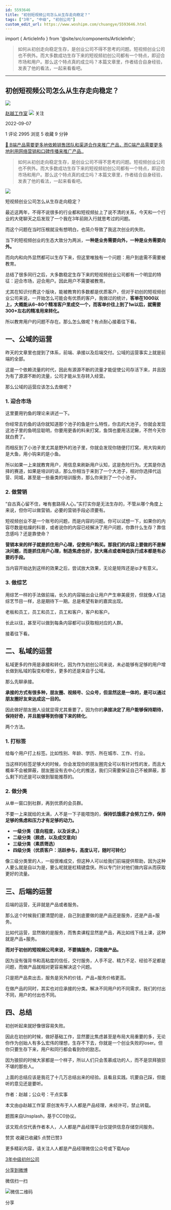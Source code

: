 ```yaml
---
id: 5593646
title: "初创短视频公司怎么从生存走向稳定？"
tags: ["3年", "中级", "初创公司"]
custom_edit_url: https://www.woshipm.com/chuangye/5593646.html
---
```

import { ArticleInfo } from '@site/src/components/ArticleInfo';

<ArticleInfo
    author="赵越工作室"
    authorLink="https://www.woshipm.com/u/1458436"
    published="2022-09-07"
    views={2995}
    comments={1}
    collects={5}
/>

> 如何从初创走向稳定生存，是创业公司不得不思考的问题。短视频创业公司也不例外。而大多数成功生存下来的短视频初创公司都有一个特点，即迎合市场和用户。那么这个特点真的成立吗？本篇文章里，作者结合自身经验，发表了他的看法，一起来看看吧。

---

## 初创短视频公司怎么从生存走向稳定？

[![](https://static.woshipm.com/APP_U_202209_20220901001029_6681.jpg?imageView2/1/w/72/h/72/q/100)](https://www.woshipm.com/u/1458436)

[赵越工作室](https://www.woshipm.com/u/1458436) ![](https://static.woshipm.com/tag/1121_1@2x.png) 关注

2022-09-07

1 评论 2995 浏览 5 收藏 9 分钟

[🔗 B端产品需要更多地依赖销售团队和渠道合作来推广产品，而C端产品需要更多地利用网络营销和口碑传播来推广产品..](https://ke.qidianla.com/courses/bcpm)

> 如何从初创走向稳定生存，是创业公司不得不思考的问题。短视频创业公司也不例外。而大多数成功生存下来的短视频初创公司都有一个特点，即迎合市场和用户。那么这个特点真的成立吗？本篇文章里，作者结合自身经验，发表了他的看法，一起来看看吧。

![](https://image.woshipm.com/wp-files/2022/09/ZsjrnOxsPbboOGVyGADz.jpg)

短视频创业公司怎么从生存走向稳定？

最近这两年，不得不说很多的行业都和短视频扯上了说不清的关系，今天和一个行业的大佬聊天之后发现了一个我在3年前刚入行就思考过的问题。

而这个问题在当时压根就没有想明白，也简介导致了我这次创业的失败。

当下的短视频创业的生态大致分为两派，**一种是业务需要向外，一种是业务需要向外。**

而向内和向外显然都可以生存下来，但这里唯独有一个问题：用户到底需不需要被教育。

总结了很多同行之后，大多数稳定生存下来的短视频创业公司都有一个明显的特征：迎合市场，迎合用户。因此用户不需要被教育。

尤其在知识付费这个版块，能被教育的多数都是优质客户，但对于初创的短视频创业公司来说，一开始怎么可能会有优质的客户，我做过的统计，**客单在1000以上，大概能从6~80个精准客户里成交一个，而客单价往上到了1w以后，就需要300+左右的精准用来转化。**

所以教育用户的问题不存在。那么怎么做呢？有点耐心接着往下看。

## 一、公域的运营

昨天的文章里也提到了体系，前端、承接以及后端交付。公域的运营事实上就是前端的全部。

这是一个依赖流量的时代，因此有源源不断的流量才能促使公司存活下来，并且因为有了源源不断的流量，公司才能从生存转入经营。

那么公域的运营应该怎么去做呢？

### 1\. 迎合市场

这里要用钓鱼的理论来讲述一下。

你经常去钓鱼的话你就知道那个池子的鱼是什么特性，你去的大池子，你就会发现这池子里的鱼明显聪明，你要用更香的料来打窝，鱼饵也要用活泥鳅，不然今天你就白费了。

而相反到了小池子里尤其是野外的池子里，你就会发现你随便打打窝，用大钩来的是大鱼，用小钩来的是小鱼。

所以如果一上来就教育用户，用信息来刷新用户认知，这是危险行为。尤其是你选择的赛道，如果是培训的话，那么你相当于来到了一个大池子，相对你选择代运营、同城，甚至是一些垂类的培训服务，那么你来到了一个小池子。

### 2\. 做营销

“自古真心留不住，唯有套路得人心。”实打实你是无法生存的，不管从哪个角度上来说，但你可以做营销，必要的营销手段必须要有。

短视频创业不是一个账号的问题，而是内容的问题。你可以试想一下，如果你的内容尽数是枯燥的科普，或者说你的内容已经解决了用户问题，你靠什么生存？靠信念感吗？还是靠使命？

**营销本来的样子就是抓住用户心理，促使用户购买。那我们的内容上要做的不是解决问题，而是抓住用户心理，制造焦虑也好，放大痛点或者降低执行成本都是有必要的手段。**

当内容开始达到这样的效果之后，尝试放大效果，无论是矩阵还是ip才有意义。

### 3\. 做综艺

用综艺一样的手法做前端，长久的内容输出会让用户产生审美疲劳，但就像人们追综艺节目一样，总是期待下一期。总是希望有新的嘉宾出现。

老板和员工，员工和员工，员工和客户，客户和客户。

长此以往，甚至可以做到每条内容都可以获取相对应的人群。

接着往下看。

## 二、私域的运营

私域更多的作用是承接和转化，因为作为初创公司来说，未必能够有足够的用户增长做到私域的裂变和增长，更多的还是来自于公域。

那么先聊承接。

**承接的方式有很多种，朋友圈、视频号、公众号，但显然这是一体的，是可以通过朋友圈好友来达成这一目的。**

因此做好朋友圈人设就显得尤其重要了。因为你的**承接决定了用户能够保持期待，保持好奇，并且能够等到你接下来的转化**。

两个方法。

### 1\. 打标签

给每个用户打上标签。比如性别、年龄、学历、所在城市、工作、行业。

当这样的标签足够大的时候，你会发现你的朋友圈完全可以有针对性的发，而且大概率不会被屏蔽，朋友圈没有去中心化的推送，我们只需要保证自己不被屏蔽，那么剩下的还是可以做到智能推荐的。

### 2\. 做分类

从单一窗口到社群，再到优质的会员群。

不要一上来就给的太满，人不是一下子能喂饱的，**保持饥饿感才会努力工作，保持足够的焦虑和压力才有足够的动力。**

*   **一级分类（意向程度，以及诉求。）**
*   **二级分类（顾虑，以及成交意向）**
*   **三级分类（素质筛选）**
*   **四级分类（优质客户：活跃参与，高度认可，随时可转化）**

像三级分类里的人，一般很难成交，但这种人可以给我们前端提供帮助，因为这种人要么就是自以为是，要么呢就是杠精键盘侠。所以专门针对他们做内容从而获取更好的流量。

## 三、后端的运营

后端的运营，无非就是产品或者服务。

那么这个时候我们要清楚的是，自己到底要做的是产品还是服务，还是产品+服务。

比如代运营，显然做的是服务，而售卖课程显然是产品，再比如线下线上课，这种就是产品+服务。

**而对于初创的短视频公司来说，不要搞服务，只能做产品。**

因为没有强背书和高粘度的信任，交付服务，人手不足、精力不足、经验不足都是问题，而做产品就相对更容易解决这个问题。

只是把产品卖出去，服务是另外的价钱，产品+服务价格更高。

在做产品的同时，其实也对应承接的分类。解决不同用户的不同需求，我们的付出不同，用户的付出也不同。

## 四、总结

初创听起来就好像很容易失败。

因此在初创的时候，做好基础工作，显然要比焦虑甚至是布局大局重要的多，无论你作为创始人有多么宏伟的理想，生存不下去，你就是一个创业失败的loser。但你只要生存下来，用户和同行都会看到你的励志。

因为狼狈的时候大家都是一个样子，所以人们只会羡慕成功的人，而不是崇拜狼狈不堪的那些人。

上面的总结应该是我花了十几万总结出来的经验。且看且实践。坑要自己踩，但能听的意见还是要听。

作者：赵越；公众号：干点实事

本文由@赵越工作室 原创发布于人人都是产品经理，未经许可，禁止转载。

题图来自Unsplash，基于CC0协议。

该文观点仅代表作者本人，人人都是产品经理平台仅提供信息存储空间服务。

赞赏 收藏已收藏5 点赞已赞3

更多精彩内容，请关注人人都是产品经理微信公众号或下载App

[3年](https://www.woshipm.com/tag/3%e5%b9%b4)[中级](https://www.woshipm.com/tag/%e4%b8%ad%e7%ba%a7)[初创公司](https://www.woshipm.com/tag/%e5%88%9d%e5%88%9b%e5%85%ac%e5%8f%b8)

[分享到微博](https://service.weibo.com/share/share.php?appkey=2775287854&title=初创短视频公司怎么从生存走向稳定？&url=https://www.woshipm.com/chuangye/5593646.html&pic=https://image.woshipm.com/wp-files/2022/09/ZsjrnOxsPbboOGVyGADz.jpg)

微信扫一扫

![微信二维码](https://api.pwmqr.com/qrcode/create/?url=https://www.woshipm.com/chuangye/5593646.html)

分享